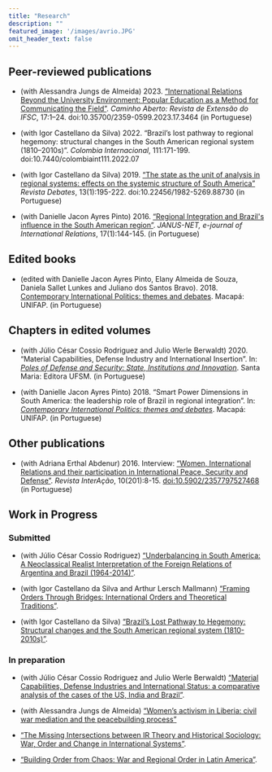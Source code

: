 ```yaml
---
title: "Research"
description: ""
featured_image: '/images/avrio.JPG'
omit_header_text: false
---
```

## Peer-reviewed publications

- (with Alessandra Jungs de Almeida) 2023. [“International Relations Beyond the University Environment: Popular Education as a Method for Communicating the Field”](https://doi.org/10.35700/2359-0599.2023.17.3464). *Caminho Aberto: Revista de Extensão do IFSC*, 17:1–24. doi:10.35700/2359-0599.2023.17.3464 (in Portuguese)

- (with Igor Castellano da Silva) 2022. “Brazil’s lost pathway to regional hegemony: structural changes in the South American regional system (1810–2010s)”. *Colombia Internacional*, 111:171-199. doi:10.7440/colombiaint111.2022.07

- (with Igor Castellano da Silva) 2019. [“The state as the unit of analysis in regional systems: effects on the systemic structure of South America”](href{https://doi.org/10.22456/1982-5269.88730) *Revista Debates*, 13(1):195-222. doi:10.22456/1982-5269.88730 (in Portuguese)

- (with Danielle Jacon Ayres Pinto) 2016. [“Regional Integration and Brazil's influence in the South American region”](https://repositorio.ual.pt/bitstream/11144/2974/1/3.22_AyresPinto_Vedovato_Brasil.pdf). *JANUS-NET, e-journal of International Relations*, 17(1):144-145. (in Portuguese)

## Edited books

- (edited with Danielle Jacon Ayres Pinto, Elany Almeida de Souza, Daniela Sallet Lunkes and Juliano dos Santos Bravo). 2018. [Contemporary International Politics: themes and debates](https://www.amazon.com.br/Pol%C3%ADtica-Internacional-Contempor%C3%A2nea-Temas-Debates/dp/8551808214). Macapá: UNIFAP. (in Portuguese)

## Chapters in edited volumes

- (with Júlio César Cossio Rodriguez and Julio Werle Berwaldt) 2020. “Material Capabilities, Defense Industry and International Insertion”. In: [*Poles of Defense and Security: State, Institutions and Innovation*](https://editoraufsm.com.br/polos-de-defesa-e-seguranca.html). Santa Maria: Editora UFSM. (in Portuguese)

- (with Danielle Jacon Ayres Pinto) 2018. “Smart Power Dimensions in South America: the leadership role of Brazil in regional integration”. In: [*Contemporary International Politics: themes and debates*](https://www.amazon.com.br/Pol%C3%ADtica-Internacional-Contempor%C3%A2nea-Temas-Debates/dp/8551808214). Macapá: UNIFAP. (in Portuguese)

## Other publications

- (with Adriana Erthal Abdenur) 2016. Interview: [“Women, International Relations and their participation in International Peace, Security and Defense”](https://doi.org/10.5902/2357797527468). *Revista InterAção*, 10(201):8-15. [doi:10.5902/2357797527468](https://doi.org/10.5902/2357797527468) (in Portuguese) 

## Work in Progress

### Submitted

- (with Júlio César Cossio Rodriguez) [“Underbalancing in South America: A Neoclassical Realist Interpretation of the Foreign Relations of Argentina and Brazil (1964-2014)”](/work-in-progress/underbalancing/).

- (with Igor Castellano da Silva and Arthur Lersch Mallmann) [“Framing Orders Through Bridges: International Orders and Theoretical Traditions”](/work-in-progress/orderconcept/).

- (with Igor Castellano da Silva) [“Brazil’s Lost Pathway to Hegemony: Structural changes and the South American regional system (1810-2010s)”](/work-in-progress/lostpathbrazil/).

### In preparation

- (with Júlio César Cossio Rodriguez and Julio Werle Berwaldt) [“Material Capabilities, Defense Industries and International Status: a comparative analysis of the cases of the US, India and Brazil”](/work-in-progress/matcapstatus/).

- (with Alessandra Jungs de Almeida) [“Women’s activism in Liberia: civil war mediation and the
peacebuilding process”](/work-in-progress/liberia/)

- [“The Missing Intersections between IR Theory and Historical Sociology: War, Order and Change in International Systems”](/work-in-progress/irhistoricalsociology/).

- [“Building Order from Chaos: War and Regional Order in Latin America”](/work-in-progress/orderfromchaos/).
